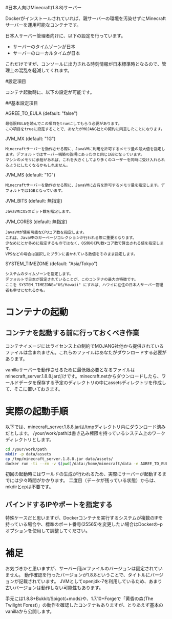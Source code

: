 #日本人向けMinecraft(1.8.8)サーバー

Dockerがインストールされていれば、親サーバーの環境を汚染せずにMinecraftサーバーを運用可能なコンテナです。

日本人サーバー管理者向けに、以下の設定を行っています。

- サーバーのタイムゾーンが日本
- サーバーのローカルタイムが日本

これだけですが、コンソールに出力される時刻情報が日本標準時となるので、管理上の混乱を軽減してくれます。

#設定項目

コンテナ起動時に、以下の設定が可能です。

##基本設定項目

AGREE_TO_EULA (default: "false")

	最低限EULAを読んでこの項目をtrueにしてもらう必要があります。
	この項目をtrueに設定することで、あなたがMOJANG社との契約に同意したことになります。

JVM_MX (default: "1G")

	Minecraftサーバーを動作させる際に、JavaVMに利用を許可するメモリ量の最大値を指定します。デフォルトではサーバー構築の説明にあったのと同じ1GBとなっています。
	マシンのメモリに余裕があれば、これを大きくしてより多くのユーザーを同時に受け入れられるようにしたくなるかもしれません。

JVM_MS (default: "1G")

	Minecraftサーバーを動作させる際に、JavaVMに占有を許可するメモリ量を指定します。デフォルトでは1GBとなっています。

JVM_BITS (default: 無指定)

	JavaVMにOSのビット数を指定します。

JVM_CORES (default: 無指定)

	JavaVMが使用可能なCPUコア数を指定します。
	これは、JavaVMのガーベージコレクションが行われる際に重要となります。
	少なめにとか多めに指定するものではなく、OS側のCPU数×コア数で算出される値を指定します。
	VPSなどの場合は選択したプランに書かれている数値をそのまま指定します。

SYSTEM_TIMEZONE (default: "Asia/Tokyo")

	システムのタイムゾーンを指定します。
	デフォルトで日本が設定されていることが、このコンテナの最大の特徴です。
	ここを SYSTEM_TIMEZONE="US/Hawaii" にすれば、ハワイに在住の日本人サーバー管理者も幸せになれるかも。


# コンテナの起動

## コンテナを起動する前に行っておくべき作業

コンテナイメージにはライセンス上の制約でMOJANG社他から提供されているファイルは含まれません。これらのファイルはあなたがダウンロードする必要があります。

vanillaサーバーを動作させるために最低限必要となるファイルはminecraft_server.1.8.8.jarだけです。minecraft.netからダウンロードしたら、ワールドデータを保存する予定のディレクトリの中にassetsディレクトリを作成して、そこに置いておきます。

# 実際の起動手順

以下では、minecraft_server.1.8.8.jarは/tmpディレクトリ内にダウンロード済みだとします。
/your/work/pathは書き込み権限を持っているシステム上のワークディレクトリとします。

```bash
cd /your/work/path
mkdir -p data/assets
cp /tmp/minecraft_server.1.8.8.jar data/assets/
docker run -ti --rm -v $(pwd)/data:/home/minecraft/data -e AGREE_TO_EULA=true susero/minecraft-vanilla-jp
```

初回の起動時にはワールドの生成が行われるため、実際にサーバーが起動するまでには少々時間がかかります。
二度目（データが残っている状態）からは、mkdirとcpは不要です。

## バインドするIPやポートを指定する

特殊ケースだと思いますが、Dockerコンテナを実行するシステムが複数のIPを持っている場合や、標準のポート番号(25565)を変更したい場合はDockerの-pオプションを使用して調整してください。

# 補足

お気づきかと思いますが、サーバー用jarファイルのバージョンは固定されていません。
動作確認を行ったバージョンが1.8.8ということで、タイトルにバージョンが記載されています。
JVMとしてopenjdk-7を利用しているため、あまり古いバージョンは動作しない可能性もあります。

手元には1.8.8+Bukkit/Spigot(+mods)や、1.7.10+Forgeで「黄昏の森(The Twilight Forest)」の動作を確認したコンテナもありますが、とりあえず基本のvanillaから公開します。

